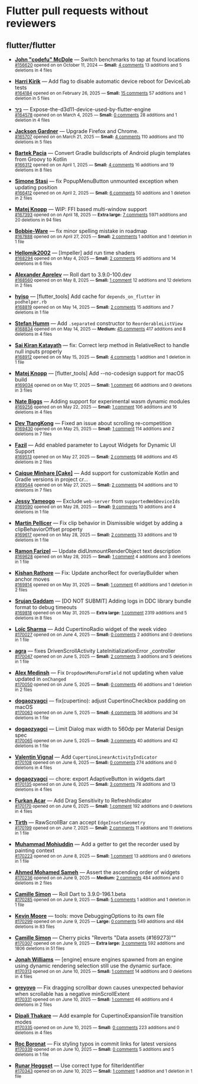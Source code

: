 # Flutter pull requests without reviewers

## flutter/flutter

* **[John "codefu" McDole](https://github.com/jtmcdole)** &mdash; Switch benchmarks to tap at found locations<br />
  <sub>[#156620](https://github.com/flutter/flutter/pull/156620) opened on on October 11, 2024 &mdash; **Small:** [4 comments](https://github.com/flutter/flutter/pull/156620) 13 additions and 5 deletions in 4 files</sub><br />

* **[Harri Kirik](https://github.com/harri35)** &mdash; Add flag to disable automatic device reboot for DeviceLab tests<br />
  <sub>[#164184](https://github.com/flutter/flutter/pull/164184) opened on on February 26, 2025 &mdash; **Small:** [15 comments](https://github.com/flutter/flutter/pull/164184) 57 additions and 1 deletion in 5 files</sub><br />

* **[ניר](https://github.com/nrbnlulu)** &mdash; Expose-the-d3d11-device-used-by-flutter-engine<br />
  <sub>[#164578](https://github.com/flutter/flutter/pull/164578) opened on on March 4, 2025 &mdash; **Small:** [0 comments](https://github.com/flutter/flutter/pull/164578) 28 additions and 1 deletion in 4 files</sub><br />

* **[Jackson Gardner](https://github.com/eyebrowsoffire)** &mdash; Upgrade Firefox and Chrome.<br />
  <sub>[#165707](https://github.com/flutter/flutter/pull/165707) opened on on March 21, 2025 &mdash; **Small:** [4 comments](https://github.com/flutter/flutter/pull/165707) 110 additions and 110 deletions in 5 files</sub><br />

* **[Bartek Pacia](https://github.com/bartekpacia)** &mdash; Convert Gradle buildscripts of Android plugin templates from Groovy to Kotlin<br />
  <sub>[#166312](https://github.com/flutter/flutter/pull/166312) opened on on April 1, 2025 &mdash; **Small:** [4 comments](https://github.com/flutter/flutter/pull/166312) 16 additions and 19 deletions in 8 files</sub><br />

* **[Simone Stasi](https://github.com/sstasi95)** &mdash; fix PopupMenuButton unmounted exception when updating position<br />
  <sub>[#166412](https://github.com/flutter/flutter/pull/166412) opened on on April 2, 2025 &mdash; **Small:** [6 comments](https://github.com/flutter/flutter/pull/166412) 50 additions and 1 deletion in 2 files</sub><br />

* **[Matej Knopp](https://github.com/knopp)** &mdash; WIP: FFI based multi-window support<br />
  <sub>[#167393](https://github.com/flutter/flutter/pull/167393) opened on on April 18, 2025 &mdash; **Extra large:** [7 comments](https://github.com/flutter/flutter/pull/167393) 5971 additions and 20 deletions in 94 files</sub><br />

* **[Bobbie-Ware](https://github.com/Bobbie-Ware)** &mdash; fix minor spelling mistake in roadmap<br />
  <sub>[#167888](https://github.com/flutter/flutter/pull/167888) opened on on April 27, 2025 &mdash; **Small:** [2 comments](https://github.com/flutter/flutter/pull/167888) 1 addition and 1 deletion in 1 file</sub><br />

* **[Hellomik2002](https://github.com/Hellomik2002)** &mdash; [Impeller] add run time shaders<br />
  <sub>[#168294](https://github.com/flutter/flutter/pull/168294) opened on on May 4, 2025 &mdash; **Small:** [2 comments](https://github.com/flutter/flutter/pull/168294) 95 additions and 14 deletions in 6 files</sub><br />

* **[Alexander Aprelev](https://github.com/aam)** &mdash; Roll dart to 3.9.0-100.dev<br />
  <sub>[#168560](https://github.com/flutter/flutter/pull/168560) opened on on May 8, 2025 &mdash; **Small:** [1 comment](https://github.com/flutter/flutter/pull/168560) 12 additions and 12 deletions in 2 files</sub><br />

* **[hyiso](https://github.com/hyiso)** &mdash; [flutter_tools] Add cache for `depends_on_flutter` in `podhelper.rb`<br />
  <sub>[#168819](https://github.com/flutter/flutter/pull/168819) opened on on May 14, 2025 &mdash; **Small:** [2 comments](https://github.com/flutter/flutter/pull/168819) 15 additions and 7 deletions in 1 file</sub><br />

* **[Stefan Humm](https://github.com/Fintasys)** &mdash; Add `.separated` constructor to `ReorderableListView`<br />
  <sub>[#168834](https://github.com/flutter/flutter/pull/168834) opened on on May 14, 2025 &mdash; **Medium:** [45 comments](https://github.com/flutter/flutter/pull/168834) 417 additions and 8 deletions in 4 files</sub><br />

* **[Sai Kiran Katayath](https://github.com/Katayath-Sai-Kiran)** &mdash; fix: Correct lerp method in RelativeRect to handle null inputs properly<br />
  <sub>[#168912](https://github.com/flutter/flutter/pull/168912) opened on on May 15, 2025 &mdash; **Small:** [4 comments](https://github.com/flutter/flutter/pull/168912) 1 addition and 1 deletion in 1 file</sub><br />

* **[Matej Knopp](https://github.com/knopp)** &mdash; [flutter_tools] Add --no-codesign support for macOS build<br />
  <sub>[#169034](https://github.com/flutter/flutter/pull/169034) opened on on May 17, 2025 &mdash; **Small:** [1 comment](https://github.com/flutter/flutter/pull/169034) 66 additions and 0 deletions in 3 files</sub><br />

* **[Nate Biggs](https://github.com/biggs0125)** &mdash; Adding support for experimental wasm dynamic modules<br />
  <sub>[#169256](https://github.com/flutter/flutter/pull/169256) opened on on May 22, 2025 &mdash; **Small:** [1 comment](https://github.com/flutter/flutter/pull/169256) 106 additions and 16 deletions in 4 files</sub><br />

* **[Dev TtangKong](https://github.com/MTtankkeo)** &mdash; Fixed an issue about scrolling re-competition<br />
  <sub>[#169430](https://github.com/flutter/flutter/pull/169430) opened on on May 25, 2025 &mdash; **Small:** [1 comment](https://github.com/flutter/flutter/pull/169430) 114 additions and 2 deletions in 7 files</sub><br />

* **[Fazil](https://github.com/fazil-kp)** &mdash; Add enabled parameter to Layout Widgets for Dynamic UI Support<br />
  <sub>[#169513](https://github.com/flutter/flutter/pull/169513) opened on on May 27, 2025 &mdash; **Small:** [2 comments](https://github.com/flutter/flutter/pull/169513) 98 additions and 45 deletions in 2 files</sub><br />

* **[Caique Minhare [Cake]](https://github.com/ca-ke)** &mdash; Add support for customizable Kotlin and Gradle versions in project cr…<br />
  <sub>[#169544](https://github.com/flutter/flutter/pull/169544) opened on on May 27, 2025 &mdash; **Small:** [2 comments](https://github.com/flutter/flutter/pull/169544) 94 additions and 10 deletions in 7 files</sub><br />

* **[Jessy Yameogo](https://github.com/jyameo)** &mdash; Exclude `web-server` from `supportedWebDeviceIds`<br />
  <sub>[#169590](https://github.com/flutter/flutter/pull/169590) opened on on May 28, 2025 &mdash; **Small:** [9 comments](https://github.com/flutter/flutter/pull/169590) 10 additions and 4 deletions in 1 file</sub><br />

* **[Martin Pellicer](https://github.com/martinpelli)** &mdash; Fix clip behavior in Dismissible widget by adding a clipBehaviorOffset property<br />
  <sub>[#169617](https://github.com/flutter/flutter/pull/169617) opened on on May 28, 2025 &mdash; **Small:** [2 comments](https://github.com/flutter/flutter/pull/169617) 33 additions and 19 deletions in 1 file</sub><br />

* **[Ramon Farizel](https://github.com/RamonFarizel)** &mdash; Update didUnmountRenderObject text description<br />
  <sub>[#169628](https://github.com/flutter/flutter/pull/169628) opened on on May 28, 2025 &mdash; **Small:** [1 comment](https://github.com/flutter/flutter/pull/169628) 4 additions and 3 deletions in 1 file</sub><br />

* **[Kishan Rathore](https://github.com/rkishan516)** &mdash; Fix: Update anchorRect for overlayBuilder when anchor moves<br />
  <sub>[#169814](https://github.com/flutter/flutter/pull/169814) opened on on May 31, 2025 &mdash; **Small:** [1 comment](https://github.com/flutter/flutter/pull/169814) 61 additions and 1 deletion in 2 files</sub><br />

* **[Srujan Gaddam](https://github.com/srujzs)** &mdash; [DO NOT SUBMIT] Adding logs in DDC library bundle format to debug timeouts<br />
  <sub>[#169818](https://github.com/flutter/flutter/pull/169818) opened on on May 31, 2025 &mdash; **Extra large:** [1 comment](https://github.com/flutter/flutter/pull/169818) 2319 additions and 5 deletions in 8 files</sub><br />

* **[Loïc Sharma](https://github.com/loic-sharma)** &mdash; Add CupertinoRadio widget of the week video<br />
  <sub>[#170027](https://github.com/flutter/flutter/pull/170027) opened on on June 4, 2025 &mdash; **Small:** [0 comments](https://github.com/flutter/flutter/pull/170027) 2 additions and 0 deletions in 1 file</sub><br />

* **[agra](https://github.com/agrapine)** &mdash; fixes DrivenScrollActivity LateInitializationError _controller<br />
  <sub>[#170047](https://github.com/flutter/flutter/pull/170047) opened on on June 5, 2025 &mdash; **Small:** [2 comments](https://github.com/flutter/flutter/pull/170047) 3 additions and 5 deletions in 1 file</sub><br />

* **[Alex Medinsh](https://github.com/alex-medinsh)** &mdash; Fix `DropdownMenuFormField` not updating when value updated in `onChanged`<br />
  <sub>[#170050](https://github.com/flutter/flutter/pull/170050) opened on on June 5, 2025 &mdash; **Small:** [0 comments](https://github.com/flutter/flutter/pull/170050) 46 additions and 1 deletion in 2 files</sub><br />

* **[dogaozyagci](https://github.com/dogaozyagci)** &mdash; fix(cupertino): adjust CupertinoCheckbox padding on macOS<br />
  <sub>[#170063](https://github.com/flutter/flutter/pull/170063) opened on on June 5, 2025 &mdash; **Small:** [4 comments](https://github.com/flutter/flutter/pull/170063) 38 additions and 34 deletions in 1 file</sub><br />

* **[dogaozyagci](https://github.com/dogaozyagci)** &mdash; Limit Dialog max width to 560dp per Material Design spec<br />
  <sub>[#170065](https://github.com/flutter/flutter/pull/170065) opened on on June 5, 2025 &mdash; **Small:** [3 comments](https://github.com/flutter/flutter/pull/170065) 40 additions and 42 deletions in 1 file</sub><br />

* **[Valentin Vignal](https://github.com/ValentinVignal)** &mdash; Add `CupertinoLinearActivityIndicator`<br />
  <sub>[#170108](https://github.com/flutter/flutter/pull/170108) opened on on June 6, 2025 &mdash; **Small:** [0 comments](https://github.com/flutter/flutter/pull/170108) 274 additions and 0 deletions in 4 files</sub><br />

* **[dogaozyagci](https://github.com/dogaozyagci)** &mdash; chore: export AdaptiveButton in widgets.dart<br />
  <sub>[#170135](https://github.com/flutter/flutter/pull/170135) opened on on June 6, 2025 &mdash; **Small:** [3 comments](https://github.com/flutter/flutter/pull/170135) 78 additions and 13 deletions in 4 files</sub><br />

* **[Furkan Acar](https://github.com/AcarFurkan)** &mdash; Add Drag Sensitivity to RefreshIndicator<br />
  <sub>[#170170](https://github.com/flutter/flutter/pull/170170) opened on on June 6, 2025 &mdash; **Small:** [1 comment](https://github.com/flutter/flutter/pull/170170) 192 additions and 0 deletions in 4 files</sub><br />

* **[Tirth](https://github.com/piedcipher)** &mdash; RawScrollBar can accept `EdgeInsetsGeometry`<br />
  <sub>[#170199](https://github.com/flutter/flutter/pull/170199) opened on on June 7, 2025 &mdash; **Small:** [2 comments](https://github.com/flutter/flutter/pull/170199) 11 additions and 11 deletions in 1 file</sub><br />

* **[Muhammad Mohiuddin](https://github.com/MohiuddinM)** &mdash; Add a getter to get the recorder used by painting context<br />
  <sub>[#170223](https://github.com/flutter/flutter/pull/170223) opened on on June 8, 2025 &mdash; **Small:** [1 comment](https://github.com/flutter/flutter/pull/170223) 13 additions and 0 deletions in 1 file</sub><br />

* **[Ahmed Mohamed Sameh](https://github.com/ahmedsameha1)** &mdash; Assert the ascending order of widgets<br />
  <sub>[#170236](https://github.com/flutter/flutter/pull/170236) opened on on June 9, 2025 &mdash; **Medium:** [2 comments](https://github.com/flutter/flutter/pull/170236) 484 additions and 0 deletions in 2 files</sub><br />

* **[Camille Simon](https://github.com/camsim99)** &mdash; Roll Dart to 3.9.0-196.1.beta<br />
  <sub>[#170285](https://github.com/flutter/flutter/pull/170285) opened on on June 9, 2025 &mdash; **Small:** [5 comments](https://github.com/flutter/flutter/pull/170285) 1 addition and 1 deletion in 1 file</sub><br />

* **[Kevin Moore](https://github.com/kevmoo)** &mdash; tools: move DebuggingOptions to its own file<br />
  <sub>[#170299](https://github.com/flutter/flutter/pull/170299) opened on on June 9, 2025 &mdash; **Large:** [0 comments](https://github.com/flutter/flutter/pull/170299) 549 additions and 484 deletions in 83 files</sub><br />

* **[Camille Simon](https://github.com/camsim99)** &mdash; Cherry picks "Reverts "Data assets (#169273)""<br />
  <sub>[#170307](https://github.com/flutter/flutter/pull/170307) opened on on June 9, 2025 &mdash; **Extra large:** [3 comments](https://github.com/flutter/flutter/pull/170307) 592 additions and 1806 deletions in 51 files</sub><br />

* **[Jonah Williams](https://github.com/jonahwilliams)** &mdash; [engine] ensure engines spawned from an engine using dynamic rendering selection still use the dynamic surface.<br />
  <sub>[#170313](https://github.com/flutter/flutter/pull/170313) opened on on June 10, 2025 &mdash; **Small:** [1 comment](https://github.com/flutter/flutter/pull/170313) 14 additions and 0 deletions in 4 files</sub><br />

* **[greyovo](https://github.com/greyovo)** &mdash; Fix dragging scrollbar down causes unexpected behavior when scrollable has a negative minScrollExtent<br />
  <sub>[#170331](https://github.com/flutter/flutter/pull/170331) opened on on June 10, 2025 &mdash; **Small:** [1 comment](https://github.com/flutter/flutter/pull/170331) 46 additions and 4 deletions in 2 files</sub><br />

* **[Dipali Thakare](https://github.com/thakaredipali)** &mdash; Add example for CupertinoExpansionTile transition modes<br />
  <sub>[#170335](https://github.com/flutter/flutter/pull/170335) opened on on June 10, 2025 &mdash; **Small:** [0 comments](https://github.com/flutter/flutter/pull/170335) 223 additions and 0 deletions in 4 files</sub><br />

* **[Roc Boronat](https://github.com/rocboronat)** &mdash; Fix styling typos in commit links for latest versions<br />
  <sub>[#170339](https://github.com/flutter/flutter/pull/170339) opened on on June 10, 2025 &mdash; **Small:** [0 comments](https://github.com/flutter/flutter/pull/170339) 5 additions and 5 deletions in 1 file</sub><br />

* **[Runar Heggset](https://github.com/runarheggset)** &mdash; Use correct type for filterIdentifier<br />
  <sub>[#170343](https://github.com/flutter/flutter/pull/170343) opened on on June 10, 2025 &mdash; **Small:** [1 comment](https://github.com/flutter/flutter/pull/170343) 1 addition and 1 deletion in 1 file</sub><br />


